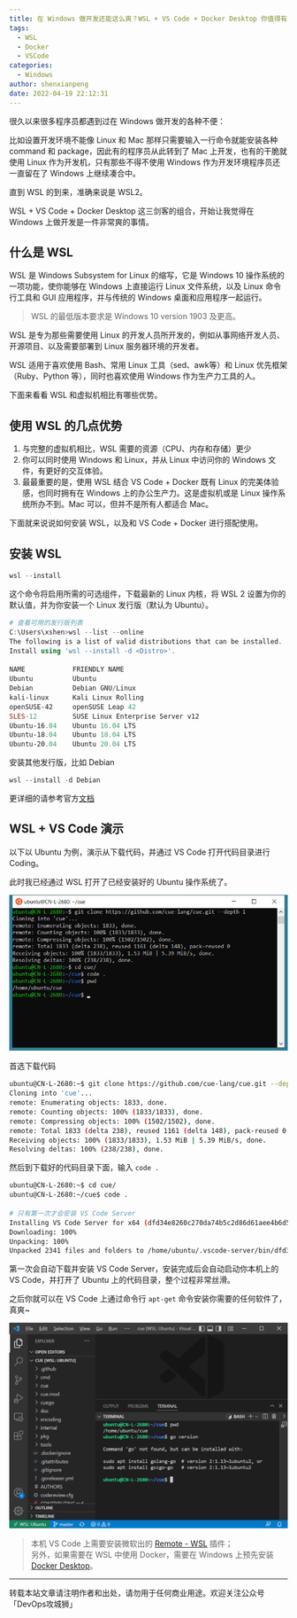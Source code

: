 ```yaml
---
title: 在 Windows 做开发还能这么爽？WSL + VS Code + Docker Desktop 你值得有用
tags:
  - WSL
  - Docker
  - VSCode
categories:
  - Windows
author: shenxianpeng
date: 2022-04-19 22:12:31
---
```


很久以来很多程序员都遇到过在 Windows 做开发的各种不便：

比如设置开发环境不能像 Linux 和 Mac 那样只需要输入一行命令就能安装各种 command 和 package，因此有的程序员从此转到了 Mac 上开发，也有的干脆就使用 Linux 作为开发机，只有那些不得不使用 Windows 作为开发环境程序员还一直留在了 Windows 上继续凑合中。

直到 WSL 的到来，准确来说是 WSL2。

WSL + VS Code + Docker Desktop 这三剑客的组合，开始让我觉得在 Windows 上做开发是一件非常爽的事情。

## 什么是 WSL

WSL 是 Windows Subsystem for Linux 的缩写，它是 Windows 10 操作系统的一项功能，使你能够在 Windows 上直接运行 Linux 文件系统，以及 Linux 命令行工具和 GUI 应用程序，并与传统的 Windows 桌面和应用程序一起运行。

> WSL 的最低版本要求是 Windows 10 version 1903 及更高。

WSL 是专为那些需要使用 Linux 的开发人员所开发的，例如从事网络开发人员、开源项目、以及需要部署到 Linux 服务器环境的开发者。

WSL 适用于喜欢使用 Bash、常用 Linux 工具（sed、awk等）和 Linux 优先框架（Ruby、Python 等），同时也喜欢使用 Windows 作为生产力工具的人。

下面来看看 WSL 和虚拟机相比有哪些优势。

## 使用 WSL 的几点优势

1. 与完整的虚拟机相比，WSL 需要的资源（CPU、内存和存储）更少
2. 你可以同时使用 Windows 和 Linux，并从 Linux 中访问你的 Windows 文件，有更好的交互体验。
3. 最最重要的是，使用 WSL 结合 VS Code + Docker 既有 Linux 的完美体验感，也同时拥有在 Windows 上的办公生产力。这是虚拟机或是 Linux 操作系统所办不到。Mac 可以，但并不是所有人都适合 Mac。

下面就来说说如何安装 WSL，以及和 VS Code + Docker 进行搭配使用。

## 安装 WSL

```powershell
wsl --install
```

这个命令将启用所需的可选组件，下载最新的 Linux 内核，将 WSL 2 设置为你的默认值，并为你安装一个 Linux 发行版（默认为 Ubuntu）。

```powershell
# 查看可用的发行版列表
C:\Users\xshen>wsl --list --online
The following is a list of valid distributions that can be installed.
Install using 'wsl --install -d <Distro>'.

NAME            FRIENDLY NAME
Ubuntu          Ubuntu
Debian          Debian GNU/Linux
kali-linux      Kali Linux Rolling
openSUSE-42     openSUSE Leap 42
SLES-12         SUSE Linux Enterprise Server v12
Ubuntu-16.04    Ubuntu 16.04 LTS
Ubuntu-18.04    Ubuntu 18.04 LTS
Ubuntu-20.04    Ubuntu 20.04 LTS
```

安装其他发行版，比如 Debian

```powershell
wsl --install -d Debian
```

更详细的请参考官方[文档](https://docs.microsoft.com/en-us/windows/wsl/install)

## WSL + VS Code 演示

以下以 Ubuntu 为例，演示从下载代码，并通过 VS Code 打开代码目录进行 Coding。

此时我已经通过 WSL 打开了已经安装好的 Ubuntu 操作系统了。

![ubuntu](wsl/ubuntu.png)

首选下载代码

```bash
ubuntu@CN-L-2680:~$ git clone https://github.com/cue-lang/cue.git --depth 1
Cloning into 'cue'...
remote: Enumerating objects: 1833, done.
remote: Counting objects: 100% (1833/1833), done.
remote: Compressing objects: 100% (1502/1502), done.
remote: Total 1833 (delta 238), reused 1161 (delta 148), pack-reused 0
Receiving objects: 100% (1833/1833), 1.53 MiB | 5.39 MiB/s, done.
Resolving deltas: 100% (238/238), done.
```

然后到下载好的代码目录下面，输入 `code .`

```bash
ubuntu@CN-L-2680:~$ cd cue/
ubuntu@CN-L-2680:~/cue$ code .

# 只有第一次才会安装 VS Code Server
Installing VS Code Server for x64 (dfd34e8260c270da74b5c2d86d61aee4b6d56977)
Downloading: 100%
Unpacking: 100%
Unpacked 2341 files and folders to /home/ubuntu/.vscode-server/bin/dfd34e8260c270da74b5c2d86d61aee4b6d56977.
```

第一次会自动下载并安装 VS Code Server，安装完成后会自动启动你本机上的 VS Code，并打开了 Ubuntu 上的代码目录，整个过程非常丝滑。

之后你就可以在 VS Code 上通过命令行 `apt-get` 命令安装你需要的任何软件了，真爽~

![vscode](wsl/vscode.png)

> 本机 VS Code 上需要安装微软出的 [Remote - WSL](https://marketplace.visualstudio.com/items?itemName=ms-vscode-remote.remote-wsl) 插件；\
> 另外，如果需要在 WSL 中使用 Docker，需要在 Windows 上预先安装 [Docker Desktop](https://www.docker.com/products/docker-desktop/)。

---

转载本站文章请注明作者和出处，请勿用于任何商业用途。欢迎关注公众号「DevOps攻城狮」
